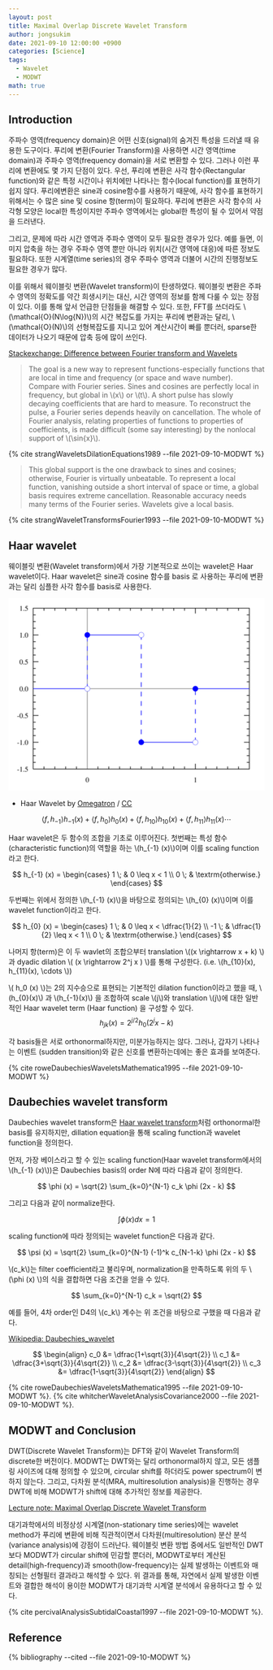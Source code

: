 ```yaml
---
layout: post
title: Maximal Overlap Discrete Wavelet Transform
author: jongsukim
date: 2021-09-10 12:00:00 +0900
categories: [Science]
tags:
  - Wavelet
  - MODWT
math: true
---
```


## Introduction
주파수 영역(frequency domain)은 어떤 신호(signal)의 숨겨진 특성을 드러낼 때 유용한 도구이다.
푸리에 변환(Fourier Transform)을 사용하면 시간 영역(time domain)과 주파수 영역(frequency domain)을 서로 변환할 수 있다.
그러나 이런 푸리에 변환에도 몇 가지 단점이 있다.
우선, 푸리에 변환은 사각 함수(Rectangular function)와 같은 특정 시간이나 위치에만 나타나는 함수(local function)를 표현하기 쉽지 않다. 푸리에변환은 sine과 cosine함수를 사용하기 때문에, 사각 함수를 표현하기 위해서는 수 많은 sine 및 cosine 항(term)이 필요하다. 푸리에 변환은 사각 함수의 사각형 모양은 local한 특성이지만 주파수 영역에서는 global한 특성이 될 수 있어서 약점을 드러낸다.

그리고, 문제에 따라 시간 영역과 주파수 영역이 모두 필요한 경우가 있다. 예를 들면, 이미지 압축을 하는 경우 주파수 영역 뿐만 아니라 위치(시간 영역에 대응)에 따른 정보도 필요하다. 또한 시계열(time series)의 경우 주파수 영역과 더불어 시간의 진행정보도 필요한 경우가 많다.

이를 위해서 웨이블릿 변환(Wavelet transform)이 탄생하였다. 웨이블릿 변환은 주파수 영역의 정확도를 약간 희생시키는 대신, 시간 영역의 정보를 함께 다룰 수 있는 장점이 있다. 이를 통해 앞서 언급한 단점들을 해결할 수 있다.
또한, FFT를 쓰더라도 \\(\mathcal{O}(N\log{N})\\)의 시간 복잡도를 가지는 푸리에 변환과는 달리, \\(\mathcal{O}(N)\\)의 선형복잡도를 지니고 있어 계산시간이 빠를 뿐더러, sparse한 데이터가 나오기 때문에 압축 등에 많이 쓰인다.

[Stackexchange: Difference between Fourier transform and Wavelets](https://math.stackexchange.com/questions/279980/difference-between-fourier-transform-and-wavelets)

> The goal is a new way to represent functions-especially functions that are local in time and frequency (or space and wave number). Compare with Fourier series. Sines and cosines are perfectly local in frequency, but global in \\(x\\) or \\(t\\). A short pulse has slowly decaying coefficients that are hard to measure. To reconstruct the pulse, a Fourier series depends heavily on cancellation. The whole of Fourier analysis, relating properties of functions to properties of coefficients, is made difficult (some say interesting) by the nonlocal support of \\(\sin{x}\\).

{% cite strangWaveletsDilationEquations1989 --file 2021-09-10-MODWT %}

> This global support is the one drawback to sines and cosines; otherwise, Fourier is virtually unbeatable. To represent a local function, vanishing outside a short interval of space or time, a global basis requires extreme cancellation. Reasonable accuracy needs many terms of the Fourier series. Wavelets give a local basis.

{% cite strangWaveletTransformsFourier1993 --file 2021-09-10-MODWT %}


## Haar wavelet

웨이블릿 변환(Wavelet transform)에서 가장 기본적으로 쓰이는 wavelet은 Haar wavelet이다. Haar wavelet은 sine과 cosine 함수를 basis 로 사용하는 푸리에 변환과는 달리 심플한 사각 함수를 basis로 사용한다.

![Haar Wavelet by [Omegatron](https://commons.wikimedia.org/wiki/File:Haar_wavelet.svg) / [CC](https://creativecommons.org/licenses/by-sa/3.0/) ](/assets/images/post/2021-09-10-Wavelet/Haar_wavelet.svg)
* Haar Wavelet by [Omegatron](https://commons.wikimedia.org/wiki/File:Haar_wavelet.svg) / [CC](https://creativecommons.org/licenses/by-sa/3.0/)


$$
\langle f, h_{-1} \rangle h_{-1}(x) + \langle f, h_{0} \rangle h_{0}(x) + \langle f, h_{10} \rangle h_{10}(x) + \langle f, h_{11} \rangle h_{11}(x) \cdots
$$

Haar wavelet은 두 함수의 조합을 기초로 이루어진다. 첫번째는 특성 함수 (characteristic function)의 역할을 하는 \\(h_{-1} (x)\\)이며 이를 scaling function라고 한다.

$$
h_{-1} (x) = \begin{cases}
                1 \; & 0 \leq x < 1 \\
                0 \; & \textrm{otherwise.}
            \end{cases}
$$

두번째는 위에서 정의한 \\(h_{-1} (x)\\)을 바탕으로 정의되는 \\(h_{0} (x)\\)이며 이를 wavelet function이라고 한다.

$$
h_{0} (x) = \begin{cases}
                1 \; & 0 \leq x < \dfrac{1}{2} \\
                -1 \; & \dfrac{1}{2} \leq x < 1 \\
                0 \; & \textrm{otherwise.}
            \end{cases}
$$

나머지 항(term)은 이 두 wavlet의 조합으부터 translation \\((x \rightarrow x + k) \\) 과 dyadic dilation \\( (x \rightarrow 2^j x ) \\)를 통해 구성한다. (i.e. \\(h_{10}(x), h_{11}(x), \cdots \\))

\\( h_0 (x) \\)는 2의 지수승으로 표현되는 기본적인 dilation function이라고 했을 때, \\(h_{0}(x)\\) 과 \\(h_{-1}(x)\\) 을 조합하여 scale \\(j\\)와 translation \\(j\\)에 대한 일반적인 Haar wavelet term (Haar function) 을 구성할 수 있다.
$$
h_{jk} (x) = 2^{j/2} h_0 (2^{j}x - k)
$$

각 basis들은 서로 orthonormal하지만, 미분가능하지는 않다. 그러나, 갑자기 나타나는 이벤트 (sudden transition)와 같은 신호를 변환하는데에는 좋은 효과를 보여준다.

{% cite roweDaubechiesWaveletsMathematica1995 --file 2021-09-10-MODWT %}

## Daubechies wavelet transform

Daubechies wavelet transform은 [Haar wavelet transform](
https://en.wikipedia.org/wiki/Haar_wavelet#Haar_transform)처럼 orthonormal한 basis를 유지하지만, dillation equation을 통해 scaling function과 wavelet function을 정의한다.

먼저, 가장 베이스라고 할 수 있는 scaling function(Haar wavelet transform에서의 \\(h_{-1} (x)\\))은 Daubechies basis의 order N에 따라 다음과 같이 정의한다.

$$
\phi (x) = \sqrt{2} \sum_{k=0}^{N-1} c_k \phi (2x - k)
$$

그리고 다음과 같이 normalize한다.

$$
\int \phi (x) dx = 1
$$

scaling function에 따라 정의되는 wavelet function은 다음과 같다.

$$
\psi (x) = \sqrt{2} \sum_{k=0}^{N-1} (-1)^k c_{N-1-k} \phi (2x - k)
$$

\\(c_k\\)는 filter coefficient라고 불리우며, normalization을 만족하도록 위의 두 \\(\phi (x) \\)의 식을 결합하면 다음 조건을 얻을 수 있다.

$$
\sum_{k=0}^{N-1} c_k = \sqrt{2}
$$

예를 들어, 4차 order인 D4의 \\(c_k\\) 계수는 위 조건을 바탕으로 구했을 때 다음과 같다.

[Wikipedia: Daubechies_wavelet](https://en.wikipedia.org/wiki/Daubechies_wavelet#Construction)

$$
\begin{align}
c_0 &= \dfrac{1+\sqrt{3}}{4\sqrt{2}} \\
c_1 &= \dfrac{3+\sqrt{3}}{4\sqrt{2}} \\
c_2 &= \dfrac{3-\sqrt{3}}{4\sqrt{2}} \\
c_3 &= \dfrac{1-\sqrt{3}}{4\sqrt{2}}
\end{align}
$$


{% cite roweDaubechiesWaveletsMathematica1995 --file 2021-09-10-MODWT %}.
{% cite whitcherWaveletAnalysisCovariance2000 --file 2021-09-10-MODWT %}.

## MODWT and Conclusion

DWT(Discrete Wavelet Transform)는 DFT와 같이 Wavelet Transform의 discrete한 버전이다. MODWT는 DWT와는 달리
orthonormal하지 않고, 모든 샘플링 사이즈에 대해 정의할 수 있으며, circular shift를 하더라도 power spectrum이 변하지 않는다. 그리고, 다차원 분석(MRA, multiresolution analysis)을 진행하는 경우 DWT에 비해 MODWT가 shift에 대해 추가적인 정보를 제공한다.

[Lecture note: Maximal Overlap Discrete Wavelet Transform](https://faculty.washington.edu/dbp/s530/PDFs/05-MODWT-2018.pdf)

대기과학에서의 비정상성 시계열(non-stationary time series)에는 wavelet method가 푸리에 변환에 비해 직관적이면서 다차원(multiresolution) 분산 분석(variance analysis)에 강점이 드러난다. 웨이블릿 변환 방법 중에서도 일반적인 DWT보다 MODWT가 circular shift에 민감할 뿐더러, MODWT로부터 계산된 detail(high-frequency)과 smooth(low-frequency)는 실제 발생하는 이벤트와 매칭되는 선형필터 결과라고 해석할 수 있다. 위 결과를 통해, 자연에서 실제 발생한 이벤트와 결합한 해석이 용이한 MODWT가 대기과학 시계열 분석에서 유용하다고 할 수 있다.

{% cite percivalAnalysisSubtidalCoastal1997 --file 2021-09-10-MODWT %}.

## Reference

{% bibliography --cited --file 2021-09-10-MODWT %}
